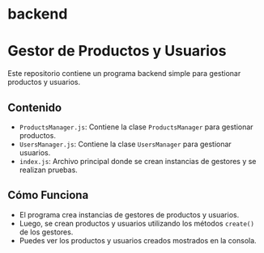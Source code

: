 # backend
# Gestor de Productos y Usuarios

Este repositorio contiene un programa backend simple para gestionar productos y usuarios.

## Contenido

- `ProductsManager.js`: Contiene la clase `ProductsManager` para gestionar productos.
- `UsersManager.js`: Contiene la clase `UsersManager` para gestionar usuarios.
- `index.js`: Archivo principal donde se crean instancias de gestores y se realizan pruebas.

## Cómo Funciona

- El programa crea instancias de gestores de productos y usuarios.
- Luego, se crean productos y usuarios utilizando los métodos `create()` de los gestores.
- Puedes ver los productos y usuarios creados mostrados en la consola.

